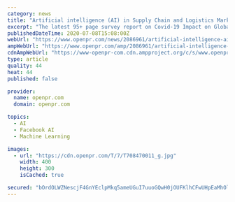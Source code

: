 ```yaml
---
category: news
title: "Artificial intelligence (AI) in Supply Chain and Logistics Market to Reflect Impressive Growth Rate During 2026: IBM, Google, Microsoft"
excerpt: "The latest 95+ page survey report on Covid-19 Impact on Global Artificial intelligence (AI) in Supply Chain and Logistics Market is released by HTF MI covering various players of the industry selected from global geographies like North America, Europe ..."
publishedDateTime: 2020-07-08T15:08:00Z
webUrl: "https://www.openpr.com/news/2086961/artificial-intelligence-ai-in-supply-chain-and-logistics"
ampWebUrl: "https://www.openpr.com/amp/2086961/artificial-intelligence-ai-in-supply-chain-and-logistics"
cdnAmpWebUrl: "https://www-openpr-com.cdn.ampproject.org/c/s/www.openpr.com/amp/2086961/artificial-intelligence-ai-in-supply-chain-and-logistics"
type: article
quality: 44
heat: 44
published: false

provider:
  name: openpr.com
  domain: openpr.com

topics:
  - AI
  - Facebook AI
  - Machine Learning

images:
  - url: "https://cdn.openpr.com/T/7/T708470011_g.jpg"
    width: 400
    height: 300
    isCached: true

secured: "bOrdOLWZNescjF4GnYEclpMkq5ameUGuI7uuoGQwH0jOUFKlhCFwUHpEaMhOl0BF547qpYLxQMXl9w4yIFMAXp/6JzF7uYsf1dmfy3MaIOyTDUjF1PlcExu5Q8OJVp9d1/+DQWHZ0HOOFwDhQ/tvNc0RECmn1RRbiaOJmmlxcxlxKiypDtcvuJk7QjVVt/3OhDIvmeWAP4wjg24gINIERqot4QCied617Drq8yB+QMvSHvboykVvmRRz7VwqZuRAg7vK80+Fjvzw5Sr/b79DaQk3FU687hUKwyn7oPJUQkQ7MPPXPaxQ1B3N/0rRj+7EnxP7o66nfC2AlftuXvWetQ==;TzHRr7SLHLUyfFoPV0eIWQ=="
---
```


